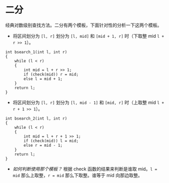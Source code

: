 # 二分

经典对数级别查找方法。二分有两个模板，下面针对性的分析一下这两个模板。

* 将区间划分为 `[l, r]` 划分为 `[l, mid]` 和 `[mid + 1, r]` 时（下取整 mid `l + r >> 1`）。

```
int bsearch_1(int l, int r)
{
    while (l < r)
    {
        int mid = l + r >> 1;
        if (check(mid)) r = mid;
        else l = mid + 1;
    }
    return l;
}
```

* 将区间划分为 `[l, r]` 划分为 `[l, mid - 1]` 和 `[mid, r]` 时（上取整 mid `l + r + 1 >> 1`）。

```
int bsearch_2(int l, int r)
{
    while (l < r)
    {
        int mid = l + r + 1 >> 1;
        if (check(mid)) l = mid;
        else r = mid - 1;
    }
    return l;
}
```

* _如何判断使用那个模板？_ 根据 check 函数的结果来判断是谁取 mid。`l = mid` 那么上取整，`r = mid` 那么下取整。谁等于 mid 向那边取整。
